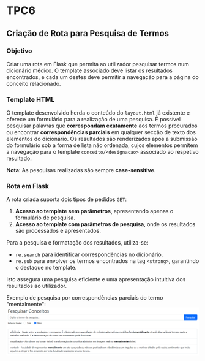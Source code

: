 # TPC6
## Criação de Rota para Pesquisa de Termos
### Objetivo
Criar uma rota em Flask que permita ao utilizador pesquisar termos num dicionário médico. O template associado deve
listar os resultados encontrados, e cada um destes deve permitir a navegação para a página do conceito relacionado.

### Template HTML
O template desenvolvido herda o conteúdo do ``layout.html`` já existente e oferece um formulário para a realização de
uma pesquisa. É possível pesquisar palavras que **correspondam exatamente** aos termos procurados ou encontrar
**correspondências parciais** em qualquer secção de texto dos elementos do dicionário. Os resultados são renderizados
após a submissão do formulário sob a forma de lista não ordenada, cujos elementos permitem a navegação para o template
``conceito/<designacao>`` associado ao respetivo resultado.

**Nota**: As pesquisas realizadas são sempre **case-sensitive**.

### Rota em Flask
A rota criada suporta dois tipos de pedidos ``GET``:
1. **Acesso ao template sem parâmetros**, apresentando apenas o formulário de pesquisa.
2. **Acesso ao template com parâmetros de pesquisa**, onde os resultados são processados e apresentados.

Para a pesquisa e formatação dos resultados, utiliza-se:
- ``re.search`` para identificar correspondências no dicionário.
- ``re.sub`` para envolver os termos encontrados na tag ``<strong>``, garantindo o destaque no template.

Isto assegura uma pesquisa eficiente e uma apresentação intuitiva dos resultados ao utilizador.

Exemplo de pesquisa por correspondências parciais do termo "mentalmente":
![Exemplo de Pesquisa](imagem_readme.png)

